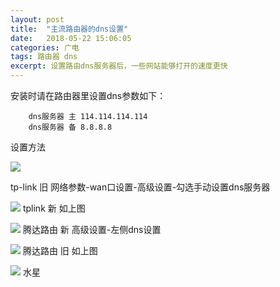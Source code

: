 ```yaml
---
layout: post
title:  "主流路由器的dns设置"
date:   2018-05-22 15:06:05
categories: 广电
tags: 路由器 dns
excerpt: 设置路由dns服务器后，一些网站能够打开的速度更快
---
```

安装时请在路由器里设置dns参数如下：
```flow 
	dns服务器 主 114.114.114.114
	dns服务器 备 8.8.8.8
```

设置方法

![](https://youyefu-1251686655.cos.ap-beijing.myqcloud.com/18-5-22/92871312.jpg)

tp-link 旧
    网络参数-wan口设置-高级设置-勾选手动设置dns服务器
 
![](https://youyefu-1251686655.cos.ap-beijing.myqcloud.com/18-5-22/12158070.jpg)
tplink 新  如上图

![](https://youyefu-1251686655.cos.ap-beijing.myqcloud.com/18-5-22/72727824.jpg)
腾达路由 新
    高级设置-左侧dns设置


![](https://youyefu-1251686655.cos.ap-beijing.myqcloud.com/18-5-22/44698579.jpg)
腾达路由 旧 如上图

![](https://youyefu-1251686655.cos.ap-beijing.myqcloud.com/18-5-22/82752710.jpg)
水星 

